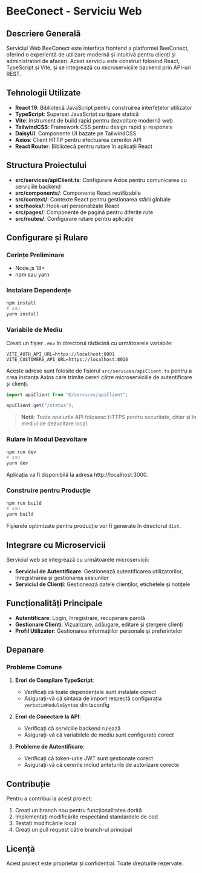# BeeConect - Serviciu Web

## Descriere Generală

Serviciul Web BeeConect este interfața frontend a platformei BeeConect, oferind o experiență de utilizare modernă și intuitivă pentru clienți și administratori de afaceri. Acest serviciu este construit folosind React, TypeScript și Vite, și se integrează cu microserviciile backend prin API-uri REST.

## Tehnologii Utilizate

- **React 19**: Bibliotecă JavaScript pentru construirea interfețelor utilizator
- **TypeScript**: Superset JavaScript cu tipare statică
- **Vite**: Instrument de build rapid pentru dezvoltare modernă web
- **TailwindCSS**: Framework CSS pentru design rapid și responsiv
- **DaisyUI**: Componente UI bazate pe TailwindCSS
- **Axios**: Client HTTP pentru efectuarea cererilor API
- **React Router**: Bibliotecă pentru rutare în aplicații React

## Structura Proiectului

- **src/services/apiClient.ts**: Configurare Axios pentru comunicarea cu serviciile backend
- **src/components/**: Componente React reutilizabile
- **src/context/**: Contexte React pentru gestionarea stării globale
- **src/hooks/**: Hook-uri personalizate React
- **src/pages/**: Componente de pagină pentru diferite rute
- **src/routes/**: Configurare rutare pentru aplicație

## Configurare și Rulare

### Cerințe Preliminare

- Node.js 18+ 
- npm sau yarn

### Instalare Dependențe

```bash
npm install
# sau
yarn install
```

### Variabile de Mediu

Creați un fișier `.env` în directorul rădăcină cu următoarele variabile:

```
VITE_AUTH_API_URL=https://localhost:8001
VITE_CUSTOMERS_API_URL=https://localhost:8016
```

Aceste adrese sunt folosite de fișierul `src/services/apiClient.ts` pentru a crea
instanța Axios care trimite cereri către microserviciile de autentificare și clienți.

```ts
import apiClient from "@/services/apiClient";

apiClient.get("/status");
```

> **Notă**: Toate apelurile API folosesc HTTPS pentru securitate, chiar și în mediul de dezvoltare local.

### Rulare în Modul Dezvoltare

```bash
npm run dev
# sau
yarn dev
```

Aplicația va fi disponibilă la adresa http://localhost:3000.

### Construire pentru Producție

```bash
npm run build
# sau
yarn build
```

Fișierele optimizate pentru producție vor fi generate în directorul `dist`.

## Integrare cu Microservicii

Serviciul web se integrează cu următoarele microservicii:

- **Serviciul de Autentificare**: Gestionează autentificarea utilizatorilor, înregistrarea și gestionarea sesiunilor
- **Serviciul de Clienți**: Gestionează datele clienților, etichetele și notițele

## Funcționalități Principale

- **Autentificare**: Login, înregistrare, recuperare parolă
- **Gestionare Clienți**: Vizualizare, adăugare, editare și ștergere clienți
- **Profil Utilizator**: Gestionarea informațiilor personale și preferințelor

## Depanare

### Probleme Comune

1. **Erori de Compilare TypeScript**:
   - Verificați că toate dependențele sunt instalate corect
   - Asigurați-vă că sintaxa de import respectă configurația `verbatimModuleSyntax` din tsconfig

2. **Erori de Conectare la API**:
   - Verificați că serviciile backend rulează
   - Asigurați-vă că variabilele de mediu sunt configurate corect

3. **Probleme de Autentificare**:
   - Verificați că token-urile JWT sunt gestionate corect
   - Asigurați-vă că cererile includ anteturile de autorizare corecte

## Contribuție

Pentru a contribui la acest proiect:

1. Creați un branch nou pentru funcționalitatea dorită
2. Implementați modificările respectând standardele de cod
3. Testați modificările local
4. Creați un pull request către branch-ul principal

## Licență

Acest proiect este proprietar și confidențial. Toate drepturile rezervate.